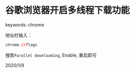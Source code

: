 # 谷歌浏览器开启多线程下载功能

keywords: chrome  

地址栏输入：  
```r
chrome://flags
```

搜索`Parallel downloading`, Enable, 重启即可  


2020/1/9  
